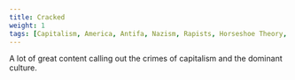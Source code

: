 ```yaml
---
title: Cracked
weight: 1
tags: [Capitalism, America, Antifa, Nazism, Rapists, Horseshoe Theory, Dog Whistling]
---
```


A lot of great content calling out the crimes of capitalism and the dominant culture.
